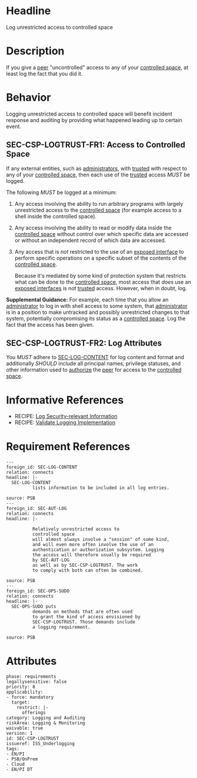 # Headline

Log unrestricted access to controlled space

# Description

If you give a [peer](#DEF_Peer) "uncontrolled" access to any of your [controlled space](#DEF_ControlledSpace), at least log the fact that you did it.

# Behavior

Logging unrestricted access to controlled space will benefit incident response and auditing by providing what happened leading up to certain event.

## SEC-CSP-LOGTRUST-FR1: Access to Controlled Space

If any external entities, such as [administrators](#DEF_Administrator), with [trusted](#DEF_Trust) with respect to any of your [controlled
space](#DEF_ControlledSpace), then each use of the [trusted](#DEF_Trust) access _MUST_ be logged.

The following _MUST_ be logged at a minimum:

1.  Any access involving the ability to run arbitrary programs with largely unrestricted access to the [controlled space](#DEF_ControlledSpace) (for example access to a shell inside the controlled space).
    
2.  Any access involving the ability to read or modify data inside the [controlled space](#DEF_ControlledSpace) without control over which specific data are accessed or without an independent record of which data are accessed.
    
3.  Any access that is *not* restricted to the use of an [exposed interface](#DEF_ExposedInterface) to perform specific operations on a specific subset of the contents of the [controlled space](#DEF_ControlledSpace).
    
    Because it's mediated by some kind of protection system that restricts what can be done to the [controlled space](#DEF_ControlledSpace), most access that *does* use an [exposed interfaces](#DEF_ExposedInterface) is not [trusted](#DEF_Trust) access. However, when in doubt, log.

**Supplemental Guidance:**  For example, each time that you allow an [administrator](#DEF_Administrator) to log in with shell access to some system, that [administrator](#DEF_Administrator) is in a position to make untracked and possibly unrestricted changes to that system, potentially compromising its status as a [controlled space](#DEF_ControlledSpace). Log the fact that the access has been given.

## SEC-CSP-LOGTRUST-FR2: Log Attributes

You _MUST_ adhere to [SEC-LOG-CONTENT](#SEC-LOG-CONTENT) for log content and format and additionally _SHOULD_ include all principal names, privilege statuses, and other information used to [authorize](#DEF_Authorization) the [peer](#DEF_Peer) for access to the [controlled space](#DEF_ControlledSpace).

# Informative References

- RECIPE: [Log Security-relevant Information](https://cisco.sharepoint.com/Sites/CiscoProductSecurityCookbook/SitePages/Log%20SecurityRelevant%20Information.aspx)
- RECIPE: [Validate Logging Implementation](https://cisco.sharepoint.com/Sites/CiscoProductSecurityCookbook/SitePages/Validate%20Logging%20Implementation.aspx)

# Requirement References

    ---
    foreign_id: SEC-LOG-CONTENT
    relation: connects
    headline: |-
      SEC-LOG-CONTENT
              lists information to be included in all log entries.
    
    source: PSB
    ---
    foreign_id: SEC-AUT-LOG
    relation: connects
    headline: |-
    
              Relatively unrestricted access to
              controlled space
              will almost always involve a "session" of some kind,
              and will even more often involve the use of an
              authentication or authorization subsystem. Logging
              the access will therefore usually be required
              by SEC-AUT-LOG
              as well as by SEC-CSP-LOGTRUST. The work
              to comply with both can often be combined.
    
    source: PSB
    ---
    foreign_id: SEC-OPS-SUDO
    relation: connects
    headline: |-
      SEC-OPS-SUDO puts
              demands on methods that are often used
              to grant the kind of access envisioned by
              SEC-CSP-LOGTRUST. Those demands include
              a logging requirement.
    
    source: PSB

# Attributes

    phase: requirements
    legallysensitive: false
    priority: 8
    applicability:
    - force: mandatory
      target:
        restrict: |-
          offerings
    category: Logging and Auditing
    riskArea: Logging & Monitoring
    waivable: true
    version: 1
    id: SEC-CSP-LOGTRUST
    issueref: ISS_Underlogging
    tags:
    - EN/PI
    - PSB/OnPrem
    - Cloud
    - EN/PI DT
